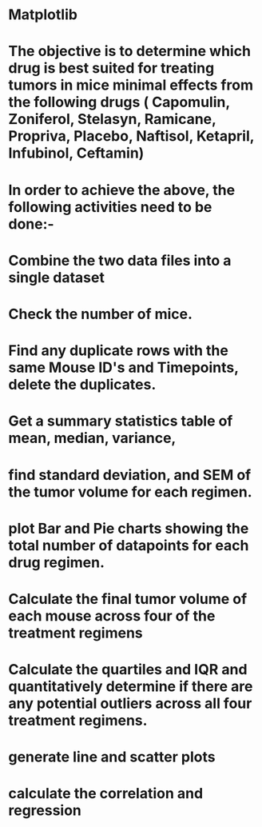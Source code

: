 # Matplotlib
# The objective is to determine which drug is best suited for treating tumors in mice minimal effects from the following drugs ( Capomulin, Zoniferol, Stelasyn, Ramicane, Propriva, Placebo, Naftisol, Ketapril, Infubinol, Ceftamin)
# In order to achieve the above, the following activities need to be done:-

# Combine the two data files into a single dataset
# Check the number of mice.
# Find any duplicate rows with the same Mouse ID's and Timepoints, delete the duplicates.

# Get a summary statistics table of mean, median, variance, 
# find standard deviation, and SEM of the tumor volume for each regimen.
# plot Bar and Pie charts showing the total number of datapoints for each drug regimen.
# Calculate the final tumor volume of each mouse across four of the treatment regimens
# Calculate the quartiles and IQR and quantitatively determine if there are any potential outliers across all four treatment regimens.
# generate line and scatter plots
# calculate the correlation and regression
